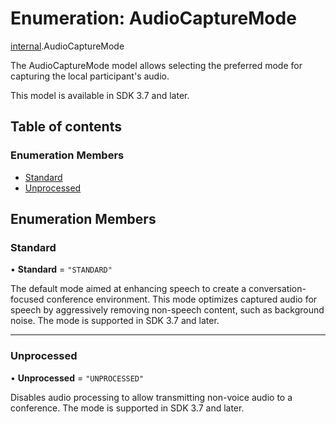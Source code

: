 # Enumeration: AudioCaptureMode

[internal](../modules/internal.md).AudioCaptureMode

The AudioCaptureMode model allows selecting the preferred mode for capturing the local participant's audio.

This model is available in SDK 3.7 and later.

## Table of contents

### Enumeration Members

- [Standard](internal.AudioCaptureMode.md#standard)
- [Unprocessed](internal.AudioCaptureMode.md#unprocessed)

## Enumeration Members

### Standard

• **Standard** = ``"STANDARD"``

The default mode aimed at enhancing speech to create a conversation-focused conference environment. This mode optimizes captured audio for speech by aggressively removing non-speech content, such as background noise. The mode is supported in SDK 3.7 and later.

___

### Unprocessed

• **Unprocessed** = ``"UNPROCESSED"``

Disables audio processing to allow transmitting non-voice audio to a conference. The mode is supported in SDK 3.7 and later.
